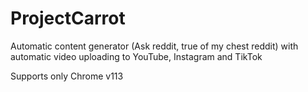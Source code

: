 # ProjectCarrot

Automatic content generator (Ask reddit, true of my chest reddit) with automatic video uploading to YouTube, Instagram and TikTok

Supports only Chrome v113
